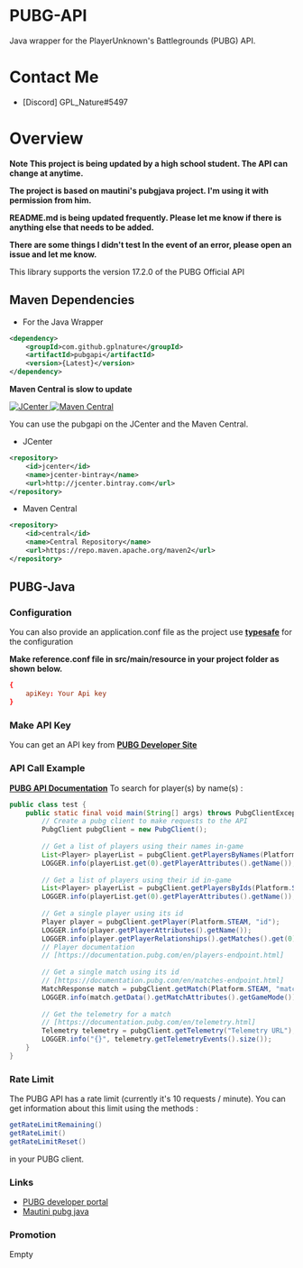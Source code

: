 # PUBG-API
Java wrapper for the PlayerUnknown's Battlegrounds (PUBG) API.

# Contact Me
- [Discord] GPL_Nature#5497

# Overview
**Note This project is being updated by a high school student. The API can change at anytime.**

**The project is based on mautini's pubgjava project. I'm using it with permission from him.**

**README.md is being updated frequently. Please let me know if there is anything else that needs to be added.**

**There are some things I didn't test In the event of an error, please open an issue and let me know.**

This library supports the version 17.2.0 of the PUBG Official API

## Maven Dependencies

- For the Java Wrapper
```xml
<dependency>
    <groupId>com.github.gplnature</groupId>
    <artifactId>pubgapi</artifactId>
    <version>{Latest}</version>
</dependency>
```

**Maven Central is slow to update**

[ ![JCenter](https://api.bintray.com/packages/gplnature/java-wrappers/pubgapi/images/download.svg) ](https://bintray.com/gplnature/java-wrappers/pubgapi/_latestVersion)
[![Maven Central](https://img.shields.io/maven-central/v/com.github.gplnature/pubgapi.svg?label=Maven%20Central)](https://search.maven.org/search?q=g:%22com.github.gplnature%22%20AND%20a:%22pubgapi%22)

You can use the pubgapi on the JCenter and the Maven Central.

- JCenter
```xml
<repository>
    <id>jcenter</id>
    <name>jcenter-bintray</name>
    <url>http://jcenter.bintray.com</url>
</repository>
```
- Maven Central 
```xml
<repository>
    <id>central</id>
    <name>Central Repository</name>
    <url>https://repo.maven.apache.org/maven2</url>
</repository>
```

## PUBG-Java

### Configuration
You can also provide an application.conf file as the project use **[typesafe](https://github.com/lightbend/config)** for the configuration

**Make reference.conf file in src/main/resource in your project folder as shown below.**
```conf
{
    apiKey: Your Api key
}
```
### Make API Key
You can get an API key from **[PUBG Developer Site](https://developer.playbattlegrounds.com/)**


### API Call Example
**[PUBG API Documentation](https://documentation.pubg.com/en/introduction.html)**
To search for player(s) by name(s) :
```java
public class test {
    public static final void main(String[] args) throws PubgClientException {
        // Create a pubg client to make requests to the API
        PubgClient pubgClient = new PubgClient();
    
        // Get a list of players using their names in-game
        List<Player> playerList = pubgClient.getPlayersByNames(Platform.STEAM, "name", "name2");
        LOGGER.info(playerList.get(0).getPlayerAttributes().getName());
    
        // Get a list of players using their id in-game
        List<Player> playerList = pubgClient.getPlayersByIds(Platform.STEAM, "id", "id2");
        LOGGER.info(playerList.get(0).getPlayerAttributes().getName());
    
        // Get a single player using its id
        Player player = pubgClient.getPlayer(Platform.STEAM, "id");
        LOGGER.info(player.getPlayerAttributes().getName());
        LOGGER.info(player.getPlayerRelationships().getMatches().get(0).getId());
        // Player documentation
        // [https://documentation.pubg.com/en/players-endpoint.html]
    
        // Get a single match using its id
        // [https://documentation.pubg.com/en/matches-endpoint.html]
        MatchResponse match = pubgClient.getMatch(Platform.STEAM, "matchid");
        LOGGER.info(match.getData().getMatchAttributes().getGameMode());
    
        // Get the telemetry for a match
        // [https://documentation.pubg.com/en/telemetry.html]
        Telemetry telemetry = pubgClient.getTelemetry("Telemetry URL");
        LOGGER.info("{}", telemetry.getTelemetryEvents().size());
    }
}
```

### Rate Limit
The PUBG API has a rate limit (currently it's 10 requests / minute). You can get information about this limit using the methods :
```java
getRateLimitRemaining()
getRateLimit()
getRateLimitReset()
```
in your PUBG client.

### Links
- [PUBG developer portal](https://developer.playbattlegrounds.com/)
- [Mautini pubg java](https://github.com/mautini/pubgjava)

### Promotion
Empty
